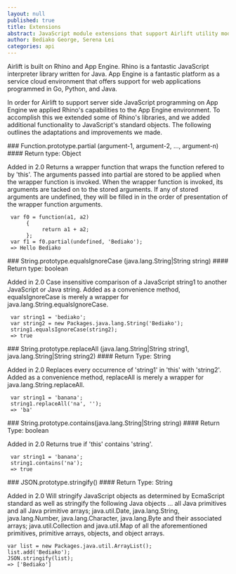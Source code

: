 ```yaml
---
layout: null
published: true
title: Extensions
abstract: JavaScript module extensions that support Airlift utility modules.
author: Bediako George, Serena Lei
categories: api
---
```


Airlift is built on Rhino and App Engine.  Rhino is a fantastic JavaScript interpreter library written for Java.  App Engine is a fantastic platform as a service cloud environment that offers support for web applications programmed in Go, Python, and Java.

In order for Airlift to support server side JavaScript programming on App Engine we applied Rhino's capabilities to the App Engine environment.  To accomplish this we extended some of Rhino's libraries, and we added additional functionality to JavaScript's standard objects.  The following outlines the adaptations and improvements we made.

<p id="Extensions_Function.prototype.partial"></p>
### Function.prototype.partial (argument-1, argument-2, ..., argument-n)
#### Return type: Object
<p> <label class="new">Added in 2.0</label>
Returns a wrapper function that wraps the function refered to by 'this'. The arguments passed into partial are stored to be applied when the wrapper function is invoked. When the wrapper function is invoked, its arguments are tacked on to the stored arguments.  If any of stored arguments are undefined, they will be filled in in the order of presentation of the wrapper function arguments.
</p>

     var f0 = function(a1, a2)
          {
               return a1 + a2;
          };
     var f1 = f0.partial(undefined, 'Bediako');	
     => Hello Bediako
    
    
<p id="Extensions_String.prototype.equalsIgnoreCase"></p>
### String.prototype.equalsIgnoreCase (java.lang.String|String string)
#### Return type: boolean
<p> <label class="new">Added in 2.0</label>
Case insensitive comparison of a JavaScript string1 to another JavaScript or Java string. Added as a convenience method, equalsIgnoreCase is merely a wrapper for java.lang.String.equalsIgnoreCase.
</p>


     var string1 = 'bediako';
     var string2 = new Packages.java.lang.String('Bediako');
     string1.equalsIgnoreCase(string2);
     => true


<p id="Extensions_String.prototype.replaceAll"></p>
### String.prototype.replaceAll (java.lang.String|String string1, java.lang.String|String string2)
#### Return Type: String
<p> <label class="new">Added in 2.0</label>
Replaces every occurrence of 'string1' in 'this' with 'string2'.  Added as a convenience method, replaceAll is merely a wrapper for java.lang.String.replaceAll.
</p>


     var string1 = 'banana';
     string1.replaceAll('na', '');
     => 'ba'


<p id="Extensions_String.prototype.contains"></p>
### String.prototype.contains(java.lang.String|String string)
#### Return Type: boolean
<p> <label class="new">Added in 2.0</label>
Returns true if 'this' contains 'string'.
</p>


     var string1 = 'banana';
     string1.contains('na');
     => true


<p id="Extensions_JSON.prototype.stringify"></p>
### JSON.prototype.stringify()
#### Return Type: String
<p> <label class="new">Added in 2.0</label>
Will stringify JavaScript objects as determined by EcmaScript standard as well as stringify the following Java objects ... all Java primitives and all Java primitive arrays; java.util.Date, java.lang.String, java.lang.Number, java.lang.Character, java.lang.Byte and their associated arrays; java.util.Collection and java.util.Map of all the aforementioned primitives, primitive arrays, objects, and object arrays.  
</p>

	var list = new Packages.java.util.ArrayList();
	list.add('Bediako');
	JSON.stringify(list);
	=> ['Bediako']